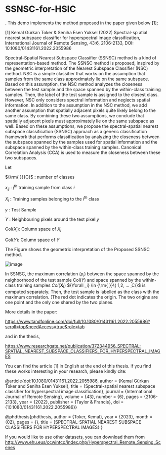 # SSNSC-for-HSIC
.
This demo implements the method proposed in the paper given below  [1];

[1] Kemal Gürkan Toker & Seniha Esen Yuksel (2022) Spectral-sp atial nearest subspace classifier for hyperspectral image classification,
International Journal of Remote Sensing, 43:6, 2106-2133, DOI: 10.1080/01431161.2022.2055986

Spectral-Spatial Nearest Subspace Classifier (SSNSC) method is a kind of representation-based method. 
The SSNSC method is proposed, inspired by the geometric interpretation of the Nearest Subspace Classifier (NSC) method. NSC is a simple classifier
that works on the assumption that samples from the same class approximately lie on the same subspace. 
Based on this assumption, the NSC method analyzes the closeness between the test sample and the space spanned by the within-class training samples. 
Then, the label of the test sample is assigned to the closest class. However, NSC only considers spectral information and neglects spatial information.
In addition to the assumption in the NSC method, we add another assumption that spatially adjacent pixels quite likely belong to the same class.
By combining these two assumptions, we conclude that spatially adjacent pixels must approximately lie on the same subspace as well.
Based on these assumptions, we propose the spectral-spatial nearest subspace classification (SSNSC) approach as a generic classification framework
that performs classification by analyzing  the closeness between the subspace spanned by the samples used for spatial information and the subspace
spanned by the within-class training samples. Canonical Correlation Analysis (CCA) is used to measure the closeness between these two subspaces.  

Let

$\{\rm{ }}\{C\}$  : number of classes

${x_{ij}}$ :  $j^{th}$ training sample from class $i$ 

$X_i$      : Training samples belonging to the $i^{th}$ class

$y$ : Test Sample

$Y$ : Neighbouring pixels around the test pixel $y$

Col($X_i$): Column space of $X_i$ 

Col($Y$): Column space of $Y$


The Figure shows the geometric interpretation of the Proposed SSNSC method. 

![image](https://github.com/kgtoker/SSNSC-for-HSIC/assets/57569368/fd2b174b-eb60-4738-81cf-9336ef19789f)


In SSNSC, the maximum correlation ($\rho_i$) between the space spanned by the neighborhood of the test sample Col($Y$)  and space spanned by the within-class training samples
$Col(\mathbf{X_i})$  ${\forall _i}  \in {\rm{ }}\{ 1,2, ... ,C\}$ is computed separately. Then, the test sample is labelled as the class with the maximum correlation. (The red dot indicates the origin. The two origins are one point and the only one shared by the two planes.

More details in the paper:

https://www.tandfonline.com/doi/full/10.1080/01431161.2022.2055986?scroll=top&needAccess=true&role=tab

and in the thesis,

https://www.researchgate.net/publication/372344956_SPECTRAL-SPATIAL_NEAREST_SUBSPACE_CLASSIFIERS_FOR_HYPERSPECTRAL_IMAGES

You can find the article [1] in English at the end of this thesis. If you find these works interesting in your research, please kindly cite:

@article{doi:10.1080/01431161.2022.2055986,
author = {Kemal Gürkan Toker and Seniha Esen Yuksel},
title = {Spectral-spatial nearest subspace classifier for hyperspectral image classification},
journal = {International Journal of Remote Sensing},
volume = {43},
number = {6},
pages = {2106-2133},
year  = {2022},
publisher = {Taylor & Francis},
doi = {10.1080/01431161.2022.2055986}}

@phdthesis{phdthesis,
author = {Toker, Kemal},
year = {2023},
month = {02},
pages = {},
title = {SPECTRAL-SPATIAL NEAREST SUBSPACE CLASSIFIERS FOR HYPERSPECTRAL IMAGES}
}

If you would like to use other datasets, you can download them from 
http://www.ehu.eus/ccwintco/index.php/Hyperspectral_Remote_Sensing_Scenes

